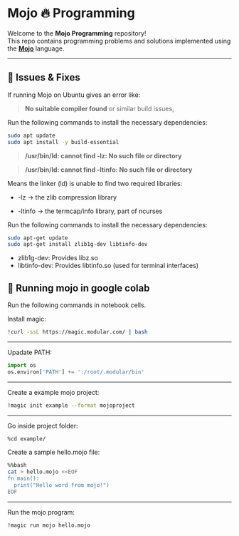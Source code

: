 # Mojo 🔥 Programming

Welcome to the **Mojo Programming** repository!  
This repo contains programming problems and solutions implemented using the **[Mojo](https://www.modular.com/mojo)** language.

---

## 📌 Issues & Fixes

If running Mojo on Ubuntu gives an error like:

> **No suitable compiler found** or similar build issues,

Run the following commands to install the necessary dependencies:

```bash
sudo apt update
sudo apt install -y build-essential
```

> **/usr/bin/ld: cannot find -lz: No such file or directory**

> **/usr/bin/ld: cannot find -ltinfo: No such file or directory**

Means the linker (ld) is unable to find two required libraries:

* -lz → the zlib compression library

* -ltinfo → the termcap/info library, part of ncurses

Run the following commands to install the necessary dependencies:

```bash
sudo apt-get update
sudo apt-get install zlib1g-dev libtinfo-dev
```
* zlib1g-dev: Provides libz.so
* libtinfo-dev: Provides libtinfo.so (used for terminal interfaces)

## 📌 Running mojo in google colab
Run the following commands in notebook cells.

Install magic:
```bash
!curl -ssL https://magic.modular.com/ | bash
```
---
Upadate PATH:

```python
import os
os.environ['PATH'] += ':/root/.modular/bin'
```
---
Create a example mojo project:
```bash
!magic init example --format mojoproject
```
---
Go inside project folder:
```bash
%cd example/
```
Create a sample hello.mojo file:

```bash
%%bash
cat > hello.mojo <<EOF
fn main():
  print("Hello word from mojo!")
EOF
```
----
Run the mojo program:
```bash
!magic run mojo hello.mojo
```

